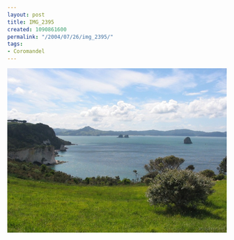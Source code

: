 ```yaml
---
layout: post
title: IMG_2395
created: 1090861600
permalink: "/2004/07/26/img_2395/"
tags:
- Coromandel
---
```


<img src="/image/images/img_2395-804.jpg"/>

